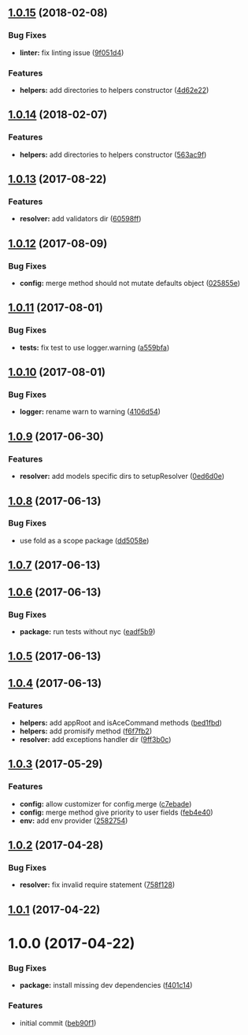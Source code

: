 <a name="1.0.15"></a>
## [1.0.15](https://github.com/adonisjs/adonis-sink/compare/v1.0.13...v1.0.15) (2018-02-08)


### Bug Fixes

* **linter:** fix linting issue ([9f051d4](https://github.com/adonisjs/adonis-sink/commit/9f051d4))


### Features

* **helpers:** add directories to helpers constructor ([4d62e22](https://github.com/adonisjs/adonis-sink/commit/4d62e22))



<a name="1.0.14"></a>
## [1.0.14](https://github.com/adonisjs/adonis-sink/compare/v1.0.13...v1.0.14) (2018-02-07)


### Features

* **helpers:** add directories to helpers constructor ([563ac9f](https://github.com/adonisjs/adonis-sink/commit/563ac9f))



<a name="1.0.13"></a>
## [1.0.13](https://github.com/adonisjs/adonis-sink/compare/v1.0.12...v1.0.13) (2017-08-22)


### Features

* **resolver:** add validators dir ([60598ff](https://github.com/adonisjs/adonis-sink/commit/60598ff))



<a name="1.0.12"></a>
## [1.0.12](https://github.com/adonisjs/adonis-sink/compare/v1.0.11...v1.0.12) (2017-08-09)


### Bug Fixes

* **config:** merge method should not mutate defaults object ([025855e](https://github.com/adonisjs/adonis-sink/commit/025855e))



<a name="1.0.11"></a>
## [1.0.11](https://github.com/adonisjs/adonis-sink/compare/v1.0.10...v1.0.11) (2017-08-01)


### Bug Fixes

* **tests:** fix test to use logger.warning ([a559bfa](https://github.com/adonisjs/adonis-sink/commit/a559bfa))



<a name="1.0.10"></a>
## [1.0.10](https://github.com/adonisjs/adonis-sink/compare/v1.0.9...v1.0.10) (2017-08-01)


### Bug Fixes

* **logger:** rename warn to warning ([4106d54](https://github.com/adonisjs/adonis-sink/commit/4106d54))



<a name="1.0.9"></a>
## [1.0.9](https://github.com/adonisjs/adonis-sink/compare/v1.0.8...v1.0.9) (2017-06-30)


### Features

* **resolver:** add models specific dirs to setupResolver ([0ed6d0e](https://github.com/adonisjs/adonis-sink/commit/0ed6d0e))



<a name="1.0.8"></a>
## [1.0.8](https://github.com/adonisjs/adonis-sink/compare/v1.0.7...v1.0.8) (2017-06-13)


### Bug Fixes

* use fold as a scope package ([dd5058e](https://github.com/adonisjs/adonis-sink/commit/dd5058e))



<a name="1.0.7"></a>
## [1.0.7](https://github.com/adonisjs/adonis-sink/compare/v1.0.6...v1.0.7) (2017-06-13)



<a name="1.0.6"></a>
## [1.0.6](https://github.com/adonisjs/adonis-sink/compare/v1.0.5...v1.0.6) (2017-06-13)


### Bug Fixes

* **package:** run tests without nyc ([eadf5b9](https://github.com/adonisjs/adonis-sink/commit/eadf5b9))



<a name="1.0.5"></a>
## [1.0.5](https://github.com/adonisjs/adonis-sink/compare/v1.0.4...v1.0.5) (2017-06-13)



<a name="1.0.4"></a>
## [1.0.4](https://github.com/adonisjs/adonis-sink/compare/v1.0.3...v1.0.4) (2017-06-13)


### Features

* **helpers:** add appRoot and isAceCommand methods ([bed1fbd](https://github.com/adonisjs/adonis-sink/commit/bed1fbd))
* **helpers:** add promisify method ([f6f7fb2](https://github.com/adonisjs/adonis-sink/commit/f6f7fb2))
* **resolver:** add exceptions handler dir ([9ff3b0c](https://github.com/adonisjs/adonis-sink/commit/9ff3b0c))



<a name="1.0.3"></a>
## [1.0.3](https://github.com/adonisjs/adonis-sink/compare/v1.0.2...v1.0.3) (2017-05-29)


### Features

* **config:** allow customizer for config.merge ([c7ebade](https://github.com/adonisjs/adonis-sink/commit/c7ebade))
* **config:** merge method give priority to user fields ([feb4e40](https://github.com/adonisjs/adonis-sink/commit/feb4e40))
* **env:** add env provider ([2582754](https://github.com/adonisjs/adonis-sink/commit/2582754))



<a name="1.0.2"></a>
## [1.0.2](https://github.com/adonisjs/adonis-sink/compare/v1.0.1...v1.0.2) (2017-04-28)


### Bug Fixes

* **resolver:** fix invalid require statement ([758f128](https://github.com/adonisjs/adonis-sink/commit/758f128))



<a name="1.0.1"></a>
## [1.0.1](https://github.com/adonisjs/adonis-sink/compare/v1.0.0...v1.0.1) (2017-04-22)



<a name="1.0.0"></a>
# 1.0.0 (2017-04-22)


### Bug Fixes

* **package:** install missing dev dependencies ([f401c14](https://github.com/adonisjs/adonis-sink/commit/f401c14))


### Features

* initial commit ([beb90f1](https://github.com/adonisjs/adonis-sink/commit/beb90f1))



